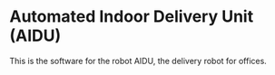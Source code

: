 Automated Indoor Delivery Unit (AIDU)
====

This is the software for the robot AIDU, the delivery robot for offices.
